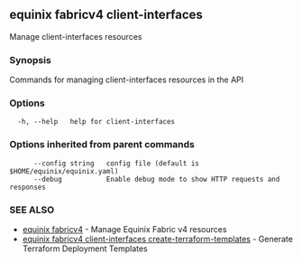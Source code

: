 ## equinix fabricv4 client-interfaces

Manage client-interfaces resources

### Synopsis

Commands for managing client-interfaces resources in the API

### Options

```
  -h, --help   help for client-interfaces
```

### Options inherited from parent commands

```
      --config string   config file (default is $HOME/equinix/equinix.yaml)
      --debug           Enable debug mode to show HTTP requests and responses
```

### SEE ALSO

* [equinix fabricv4](equinix_fabricv4.md)	 - Manage Equinix Fabric v4 resources
* [equinix fabricv4 client-interfaces create-terraform-templates](equinix_fabricv4_client-interfaces_create-terraform-templates.md)	 - Generate Terraform Deployment Templates

